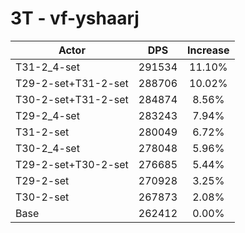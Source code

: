 # 3T - vf-yshaarj
| Actor | DPS | Increase |
|---|:---:|:---:|
|T31-2_4-set|291534|11.10%|
|T29-2-set+T31-2-set|288706|10.02%|
|T30-2-set+T31-2-set|284874|8.56%|
|T29-2_4-set|283243|7.94%|
|T31-2-set|280049|6.72%|
|T30-2_4-set|278048|5.96%|
|T29-2-set+T30-2-set|276685|5.44%|
|T29-2-set|270928|3.25%|
|T30-2-set|267873|2.08%|
|Base|262412|0.00%|
